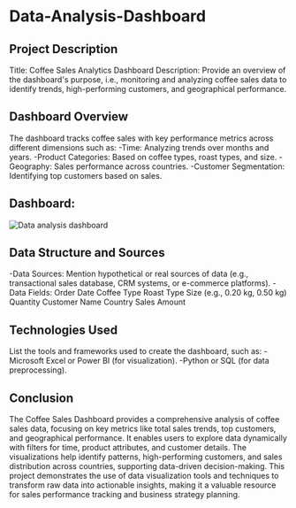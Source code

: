 # Data-Analysis-Dashboard

## Project Description

Title: Coffee Sales Analytics Dashboard
Description: Provide an overview of the dashboard's purpose, i.e., monitoring and analyzing coffee sales data to identify trends, high-performing customers, and geographical performance.

## Dashboard Overview
The dashboard tracks coffee sales with key performance metrics across different dimensions such as:
-Time: Analyzing trends over months and years.
-Product Categories: Based on coffee types, roast types, and size.
-Geography: Sales performance across countries.
-Customer Segmentation: Identifying top customers based on sales.

## Dashboard:

![Data analysis dashboard](https://github.com/user-attachments/assets/a00df3df-171c-4cb2-bbd0-ff290909ac21)

## Data Structure and Sources

-Data Sources: Mention hypothetical or real sources of data (e.g., transactional sales database, CRM systems, or e-commerce platforms).
-Data Fields:
Order Date
Coffee Type
Roast Type
Size (e.g., 0.20 kg, 0.50 kg)
Quantity
Customer Name
Country
Sales Amount

## Technologies Used

List the tools and frameworks used to create the dashboard, such as:
-Microsoft Excel or Power BI (for visualization).
-Python or SQL (for data preprocessing).

## Conclusion 

The Coffee Sales Dashboard provides a comprehensive analysis of coffee sales data, focusing on key metrics like total sales trends, top customers, and geographical performance. It enables users to explore data dynamically with filters for time, product attributes, and customer details. The visualizations help identify patterns, high-performing customers, and sales distribution across countries, supporting data-driven decision-making. This project demonstrates the use of data visualization tools and techniques to transform raw data into actionable insights, making it a valuable resource for sales performance tracking and business strategy planning.


